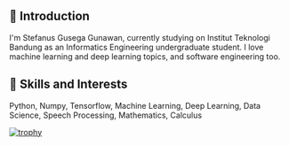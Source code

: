 ## 💬 Introduction
I'm Stefanus Gusega Gunawan, currently studying on Institut Teknologi Bandung as an Informatics Engineering undergraduate student. I love machine learning and deep learning topics, and software engineering too.

## 🌱 Skills and Interests
Python, Numpy, Tensorflow, Machine Learning, Deep Learning, Data Science, Speech Processing, Mathematics, Calculus

[![trophy](https://github-profile-trophy.vercel.app/?username=stefanusgusega&theme=onedark)](https://github.com/ryo-ma/github-profile-trophy)

<!-- ![Metrics](/github-metrics.svg) -->
